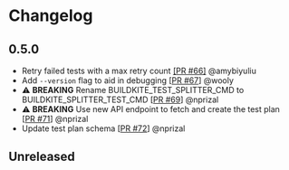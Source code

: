 # Changelog

## 0.5.0
- Retry failed tests with a max retry count  [[PR #66]](https://github.com/buildkite/test-splitter/pull/66) @amybiyuliu
- Add `--version` flag to aid in debugging [[PR #67](https://github.com/buildkite/test-splitter/pull/67)] @wooly
- ⚠️ **BREAKING** Rename BUILDKITE_TEST_SPLITTER_CMD to BUILDKITE_SPLITTER_TEST_CMD [[PR #69](https://github.com/buildkite/test-splitter/pull/69)] @nprizal
- ⚠️ **BREAKING** Use new API endpoint to fetch and create the test plan [[PR #71](https://github.com/buildkite/test-splitter/pull/71)] @nprizal
- Update test plan schema [[PR #72](https://github.com/buildkite/test-splitter/pull/72)] @nprizal

## Unreleased

